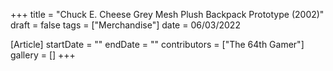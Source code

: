 +++
title = "Chuck E. Cheese Grey Mesh Plush Backpack Prototype (2002)"
draft = false
tags = ["Merchandise"]
date = 06/03/2022

[Article]
startDate = ""
endDate = ""
contributors = ["The 64th Gamer"]
gallery = []
+++
